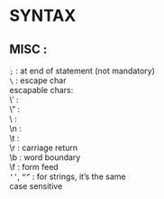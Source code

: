 # SYNTAX

## MISC :   
`;`	: at end of statement (not mandatory)  
`\`	: escape char  
	escapable chars:  
		\’	:   
		\”	:   
		\\	:   
		\n	:   
		\t	:   
		\r	: carriage return  
		\b	: word boundary  
		\f	: form feed  
`‘’`, `“”`	: for strings, it’s the same  
case sensitive  